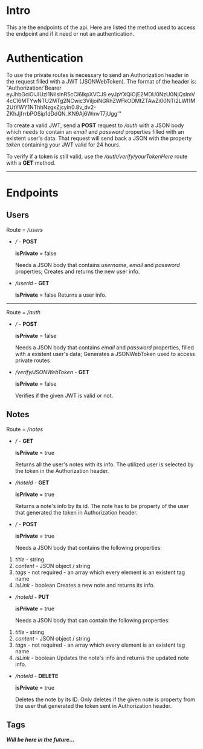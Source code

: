 # Intro

This are the endpoints of the api. Here are listed the method used to access
the endpoint and if it need or not an authentication.

# Authentication

To use the private routes is necessary to send an Authorization header in the request filled with a JWT (JSONWebToken). The format of the header is: "Authorization:'Bearer eyJhbGciOiJIUzI1NiIsInR5cCI6IkpXVCJ9.eyJpYXQiOjE2MDU0NzU0NjQsImV4cCI6MTYwNTU2MTg2NCwic3ViIjoiNGRhZWFkODMtZTAwZi00NTI2LWI1M2UtYWY1NThhNzgxZjcyIn0.8v_dv2-ZKhJjfrrbPOSip1dDdQN_KN9Aj6WmvT7jUgg'"

To create a valid JWT, send a **POST** request to _/auth_ with a JSON body which needs to contain
an _email_ and _password_ properties filled with an existent user's data. That request will send back a JSON
with the property _token_ containing your JWT valid for 24 hours.

To verify if a token is still valid, use the _/auth/verify/yourTokenHere_ route with a **GET** method.

---

# Endpoints

## Users

Route = _/users_

-   _/_ - **POST**

    **isPrivate** = false

    Needs a JSON body that contains _username_, _email_ and _password_ properties;
    Creates and returns the new user info.

-   _/userId_ - **GET**

    **isPrivate** = false
    Returns a user info.

---

Route = _/auth_

-   _/_ - **POST**

    **isPrivate** = false

    Needs a JSON body that contains _email_ and _password_ properties, filled with a existent user's data;
    Generates a JSONWebToken used to access private routes

-   _/verify/JSONWebToken_ - **GET**

    **isPrivate** = false

    Verifies if the given JWT is valid or not.

## Notes

Route = _/notes_

-   _/_ - **GET**

    **isPrivate** = true

    Returns all the user's notes with its info. The utilized user is selected by the token in the Authorization header.

-   _/noteId_ - **GET**

    **isPrivate** = true

    Returns a note's info by its id. The note has to be property of the user that generated the token in Authorization header.

-   _/_ - **POST**

    **isPrivate** = true

    Needs a JSON body that contains the following properties:

1. _title_ - string
2. _content_ - JSON object / string
3. _tags_ - not required - an array which every element is an existent tag name
4. _isLink_ - boolean
   Creates a new note and returns its info.

-   _/noteId_ - **PUT**

    **isPrivate** = true

    Needs a JSON body that can contain the following properties:

1. _title_ - string
2. _content_ - JSON object / string
3. _tags_ - not required - an array which every element is an existent tag name
4. _isLink_ - boolean
   Updates the note's info and returns the updated note info.

-   _/noteId_ - **DELETE**

    **isPrivate** = true

    Deletes the note by its ID. Only deletes if the given note is property from the user that generated the token sent in Authorization header.

## Tags

**_Will be here in the future..._**
